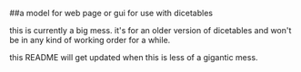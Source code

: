 ##a model for web page or gui for use with dicetables

this is currently a big mess.  it's for an older version of dicetables
and won't be in any kind of working order for a while. 

this README will get updated when this is less of a gigantic mess.

